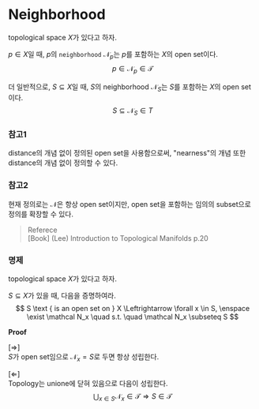 # Neighborhood
topological space $X$가 있다고 하자.

$p \in X$일 때, $p$의 `neighborhood` $\mathcal N_p$는 $p$를 포함하는 $X$의 open set이다.
$$ p \in \mathcal N_p \in \mathcal T $$

더 일반적으로, $S \subseteq X$일 때, $S$의 neighborhood $\mathcal N_S$는 $S$를 포함하는 $X$의 open set이다.
$$ S \subseteq \mathcal N_S \in T $$

### 참고1
distance의 개념 없이 정의된 open set을 사용함으로써, "nearness"의 개념 또한 distance의 개념 없이 정의할 수 있다.

### 참고2
현재 정의로는 $\mathcal N$은 항상 open set이지만,  open set을 포함하는 임의의 subset으로 정의를 확장할 수 있다.

> Referece  
> [Book] (Lee) Introduction to Topological Manifolds p.20

### 명제
topological space $X$가 있다고 하자.

$S \subseteq X$가 있을 때, 다음을 증명하여라.
$$ S \text { is an open set on } X \Leftrightarrow \forall x \in S, \enspace \exist \mathcal N_x \quad s.t. \quad \mathcal N_x \subseteq S $$

**Proof**

[$\Rightarrow$]  
$S$가 open set임으로 $\mathcal N_x = S$로 두면 항상 성립한다.

[$\Leftarrow$]  
Topology는 unione에 닫혀 있음으로 다음이 성립한다.
$$ \bigcup_{x \in S} \mathcal N_x \in \mathcal T \Rightarrow S \in \mathcal T $$
